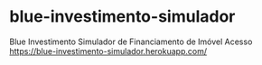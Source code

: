 # blue-investimento-simulador
Blue Investimento Simulador de Financiamento de Imóvel 
Acesso https://blue-investimento-simulador.herokuapp.com/
